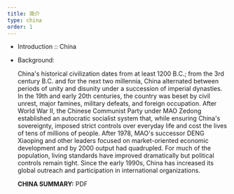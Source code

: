 ```yaml
---
title: 简介
type: china
order: 1
---
```


*   Introduction :: China
*   Background: 
    
    China's historical civilization dates from at least 1200 B.C.; from the 3rd century B.C. and for the next two millennia, China alternated between periods of unity and disunity under a succession of imperial dynasties. In the 19th and early 20th centuries, the country was beset by civil unrest, major famines, military defeats, and foreign occupation. After World War II, the Chinese Communist Party under MAO Zedong established an autocratic socialist system that, while ensuring China's sovereignty, imposed strict controls over everyday life and cost the lives of tens of millions of people. After 1978, MAO's successor DENG Xiaoping and other leaders focused on market-oriented economic development and by 2000 output had quadrupled. For much of the population, living standards have improved dramatically but political controls remain tight. Since the early 1990s, China has increased its global outreach and participation in international organizations.
    
    **CHINA SUMMARY:**  PDF
    